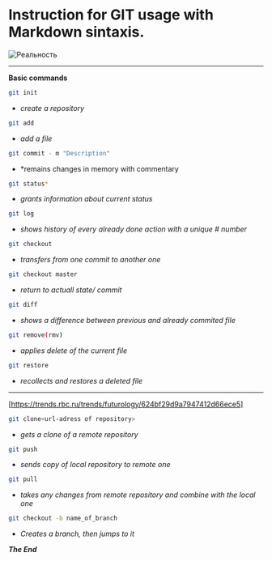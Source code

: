 # Instruction for GIT usage with Markdown sintaxis.

![Реальность](https://www.meme-arsenal.com/memes/e4375624e00fb1423e1e4c7a0c07d03b.jpg "Harsh") 

---
**Basic commands**
```sh 
git init
```
- *create a repository*

```sh
git add
```
- *add a file*
```sh
git commit - m "Description"
```
* *remains changes in memory with commentary
```sh
git status*
```
* *grants information about current status*
```sh
git log
```
* *shows history of every already done action with a unique # number*
```sh
git checkout
```
* *transfers from one commit to another one*
```sh
git checkout master
```
* *return to actuall state/ commit*
```sh
git diff
```
* *shows a difference between previous and already commited file*
```sh
git remove(rmv)
```
* *applies delete of the current file*
```sh
git restore
```
* *recollects and restores a deleted file*
---

[https://trends.rbc.ru/trends/futurology/624bf29d9a7947412d66ece5]

```sh
git clone<url-adress of repository>
```
* *gets a clone of a remote repository*

```sh
git push
```
* *sends copy of local repository to remote one*

```sh
git pull
```
* *takes any changes from remote repository and combine with the local one*

```sh
git checkout -b name_of_branch
```
* *Creates a branch, then jumps to it*

***The End***

